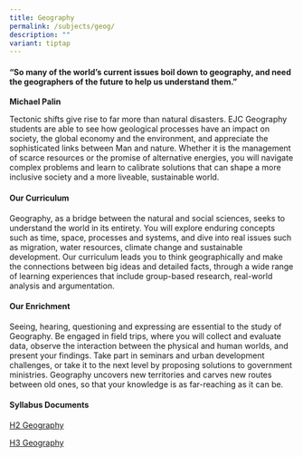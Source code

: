 ```yaml
---
title: Geography
permalink: /subjects/geog/
description: ""
variant: tiptap
---
```

<h4>“So many of the world’s current issues boil down to geography, and need the geographers of the future to help us understand them.”</h4>
<p><strong>Michael Palin</strong>
</p>
<p>Tectonic shifts give rise to far more than natural disasters. EJC Geography
students are able to see how geological processes have an impact on society,
the global economy and the environment, and appreciate the sophisticated
links between Man and nature. Whether it is the management of scarce resources
or the promise of alternative energies, you will navigate complex problems
and learn to calibrate solutions that can shape a more inclusive society
and a more liveable, sustainable world.</p>
<h4><strong>Our Curriculum</strong></h4>
<p>Geography, as a bridge between the natural and social sciences, seeks
to understand the world in its entirety. You will explore enduring concepts
such as time, space, processes and systems, and dive into real issues such
as migration, water resources, climate change and sustainable development.
Our curriculum leads you to think geographically and make the connections
between big ideas and detailed facts, through a wide range of learning
experiences that include group-based research, real-world analysis and
argumentation.</p>
<h4><strong>Our Enrichment</strong></h4>
<p>Seeing, hearing, questioning and expressing are essential to the study
of Geography. Be engaged in field trips, where you will collect and evaluate
data, observe the interaction between the physical and human worlds, and
present your findings. Take part in seminars and urban development challenges,
or take it to the next level by proposing solutions to government ministries.
Geography uncovers new territories and carves new routes between old ones,
so that your knowledge is as far-reaching as it can be.</p>
<h4><strong>Syllabus Documents</strong></h4>
<p><a href="https://www.seab.gov.sg/files/A%20Level%20Syllabus%20Sch%20Cddts/2026/9173_y26_sy.pdf" rel="noopener noreferrer nofollow" target="_blank">H2 Geography</a>
</p>
<p><a href="https://www.seab.gov.sg/files/A%20Level%20Syllabus%20Sch%20Cddts/2026/9822_y26_sy.pdf" rel="noopener noreferrer nofollow" target="_blank">H3 Geography</a>
</p>